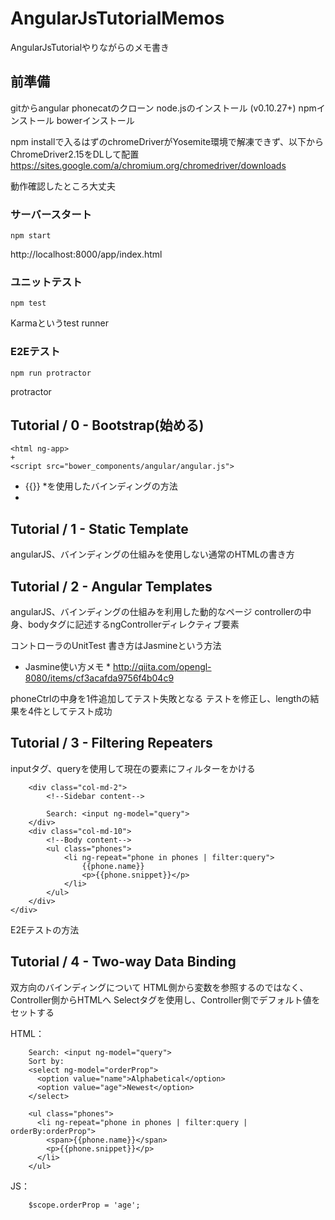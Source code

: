 # AngularJsTutorialMemos #
AngularJsTutorialやりながらのメモ書き

## 前準備 ##

gitからangular phonecatのクローン
node.jsのインストール (v0.10.27+)
npmインストール
bowerインストール

npm installで入るはずのchromeDriverがYosemite環境で解凍できず、以下からChromeDriver2.15をDLして配置
https://sites.google.com/a/chromium.org/chromedriver/downloads

動作確認したところ大丈夫

### サーバースタート ###

    npm start

http://localhost:8000/app/index.html
  
### ユニットテスト ###

    npm test

Karmaというtest runner

### E2Eテスト ###

    npm run protractor
  
protractor

## Tutorial / 0 - Bootstrap(始める) ##

    <html ng-app>
    +
    <script src="bower_components/angular/angular.js">

* {{}} *を使用したバインディングの方法
* 

## Tutorial / 1 - Static Template

angularJS、バインディングの仕組みを使用しない通常のHTMLの書き方

## Tutorial / 2 - Angular Templates

angularJS、バインディングの仕組みを利用した動的なページ
controllerの中身、bodyタグに記述するngControllerディレクティブ要素

コントローラのUnitTest
書き方はJasmineという方法
* Jasmine使い方メモ *
http://qiita.com/opengl-8080/items/cf3acafda9756f4b04c9

phoneCtrlの中身を1件追加してテスト失敗となる
テストを修正し、lengthの結果を4件としてテスト成功

## Tutorial / 3 - Filtering Repeaters ##
inputタグ、queryを使用して現在の要素にフィルターをかける

        <div class="col-md-2">
            <!--Sidebar content-->
        
            Search: <input ng-model="query">
        </div>
        <div class="col-md-10">
            <!--Body content-->
            <ul class="phones">
                <li ng-repeat="phone in phones | filter:query">
                    {{phone.name}}
                    <p>{{phone.snippet}}</p>
                </li>
            </ul>
        </div>
    </div>
    
E2Eテストの方法

## Tutorial / 4 - Two-way Data Binding ##
双方向のバインディングについて
HTML側から変数を参照するのではなく、Controller側からHTMLへ
Selectタグを使用し、Controller側でデフォルト値をセットする

HTML：

        Search: <input ng-model="query">
        Sort by:
        <select ng-model="orderProp">
          <option value="name">Alphabetical</option>
          <option value="age">Newest</option>
        </select>
        
        <ul class="phones">
          <li ng-repeat="phone in phones | filter:query | orderBy:orderProp">
            <span>{{phone.name}}</span>
            <p>{{phone.snippet}}</p>
          </li>
        </ul>

JS：

        $scope.orderProp = 'age';
